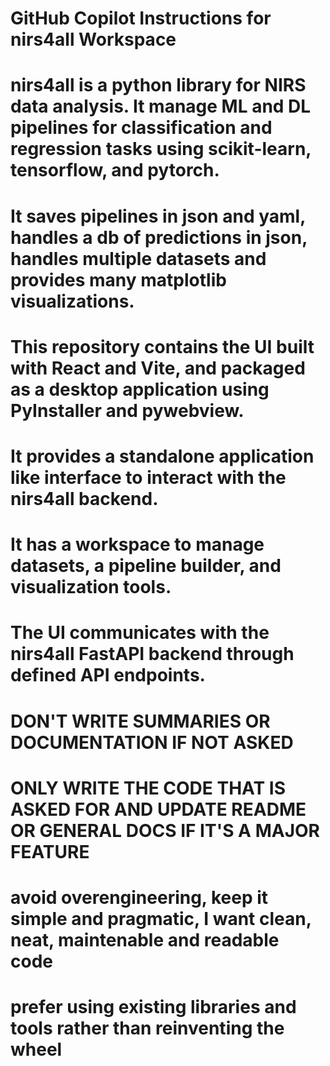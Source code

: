 # GitHub Copilot Instructions for nirs4all Workspace

# nirs4all is a python library for NIRS data analysis. It manage ML and DL pipelines for classification and regression tasks using scikit-learn, tensorflow, and pytorch.
# It saves pipelines in json and yaml, handles a db of predictions in json, handles multiple datasets and provides many matplotlib visualizations.

# This repository contains the UI built with React and Vite, and packaged as a desktop application using PyInstaller and pywebview.
# It provides a standalone application like interface to interact with the nirs4all backend.
# It has a workspace to manage datasets, a pipeline builder, and visualization tools.
# The UI communicates with the nirs4all FastAPI backend through defined API endpoints.


# DON'T WRITE SUMMARIES OR DOCUMENTATION IF NOT ASKED
# ONLY WRITE THE CODE THAT IS ASKED FOR AND UPDATE README OR GENERAL DOCS IF IT'S A MAJOR FEATURE

# avoid overengineering, keep it simple and pragmatic, I want clean, neat, maintenable and readable code
# prefer using existing libraries and tools rather than reinventing the wheel
